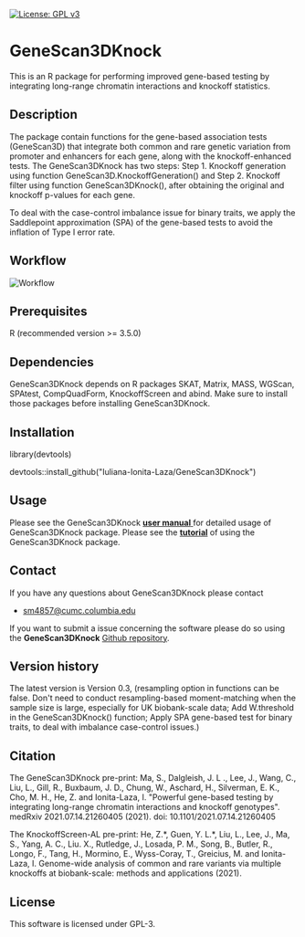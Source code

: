 [![License: GPL v3](https://img.shields.io/badge/License-GPLv3-blue.svg)](https://www.gnu.org/licenses/gpl-3.0)
# GeneScan3DKnock 
This is an R package for performing improved gene-based testing by integrating long-range chromatin interactions and knockoff statistics.

## Description
The package contain functions for the gene-based association tests (GeneScan3D) that integrate both common and rare genetic variation from promoter and enhancers for each gene, along with the knockoff-enhanced tests. The GeneScan3DKnock has two steps: Step 1. Knockoff generation using function GeneScan3D.KnockoffGeneration() and Step 2. Knockoff filter using function GeneScan3DKnock(), after obtaining the original and knockoff p-values for each gene. 

To deal with the case-control imbalance issue for binary traits, we apply the Saddlepoint approximation (SPA) of the gene-based tests to avoid the inflation of Type I error rate.

## Workflow
![Workflow](https://user-images.githubusercontent.com/57265092/99107266-8c690a80-25b3-11eb-8fe1-ceb388bffa38.jpg)

## Prerequisites
R (recommended version >= 3.5.0)

## Dependencies
GeneScan3DKnock depends on R packages SKAT, Matrix, MASS, WGScan, SPAtest, CompQuadForm, KnockoffScreen and abind. Make sure to install those packages before installing GeneScan3DKnock.
    
## Installation
library(devtools) 

devtools::install_github("Iuliana-Ionita-Laza/GeneScan3DKnock")

## Usage
Please see the GeneScan3DKnock <a href="https://github.com/Iuliana-Ionita-Laza/GeneScan3DKnock/blob/master/GeneScan3DKnock_0.2.pdf"> **user manual** </a> for detailed usage of GeneScan3DKnock package. Please see the <a href="https://htmlpreview.github.io/?https://github.com/Iuliana-Ionita-Laza/GeneScan3DKnock/blob/master/vignettes/GeneScan3DKnock_vignette.html">**tutorial**</a> of using the GeneScan3DKnock package.

## Contact
If you have any questions about GeneScan3DKnock please contact

- <sm4857@cumc.columbia.edu>

If you want to submit a issue concerning the software please do so
using the **GeneScan3DKnock** [Github repository](https://github.com/Iuliana-Ionita-Laza/GeneScan3DKnock/issues).

## Version history
The latest version is Version 0.3, (resampling option in functions can be false. Don't need to conduct resampling-based moment-matching when the sample size is large, especially for UK biobank-scale data; Add W.threshold in the GeneScan3DKnock() function; Apply SPA gene-based test for binary traits, to deal with imbalance case-control issues.)

## Citation
The GeneScan3DKnock pre-print: Ma, S., Dalgleish, J. L ., Lee, J., Wang, C., Liu, L., Gill, R., Buxbaum, J. D., Chung, W., Aschard, H., Silverman, E. K., Cho, M. H., He, Z. and Ionita-Laza, I. "Powerful gene-based testing by integrating long-range chromatin interactions and knockoff genotypes". medRxiv 2021.07.14.21260405 (2021). doi: 10.1101/2021.07.14.21260405

The KnockoffScreen-AL pre-print: He, Z.\*, Guen, Y. L.\*, Liu, L., Lee, J., Ma, S., Yang, A. C., Liu. X., Rutledge, J., Losada, P. M., Song, B., Butler, R., Longo, F., Tang, H., Mormino, E., Wyss-Coray, T., Greicius, M. and Ionita-Laza, I. Genome-wide analysis of common and rare variants via multiple knockoffs at biobank-scale: methods and applications (2021).

## License
This software is licensed under GPL-3.
